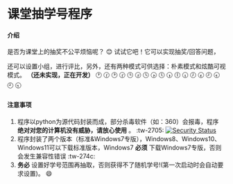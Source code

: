 # 课堂抽学号程序

#### 介绍
是否为课堂上的抽奖不公平烦恼呢？ :blush: 试试它吧！它可以实现抽奖/回答问题，

还可以设置小组，进行评比，另外，还有两种模式可供选择：朴素模式和炫酷可视模式。 **（还未实现，正在开发）** :clock1: :clock130: :clock2: :clock230: :clock3: :clock330: :clock4: :clock430: :clock5: :clock530: :clock6: :clock630: :clock7: :clock730: :clock8: :clock830: :clock9: :clock930:            

#### 注意事项
   1. 程序以python为源代码封装而成，部分杀毒软件（如：360）会报毒，程序 **绝对对您的计算机没有威胁，请放心使用** 。 :tw-2705: 
[![Security Status](https://www.murphysec.com/platform3/v31/badge/1680862104445337600.svg)](https://www.murphysec.com/console/report/1680862095024930816/1680862104445337600) 
   2. 程序封装了两个版本（标准&Windows7专版），Windows8、Windows10、Windows11可以下载标准版本，Windows7  **必须** 下载Windows7专版，否则会发生兼容性错误 :tw-274c:  
   3.  **务必** 设置好学号范围再抽取，否则获得不了随机学号!(第一次启动时会自动要求设置)。 :smile: 
